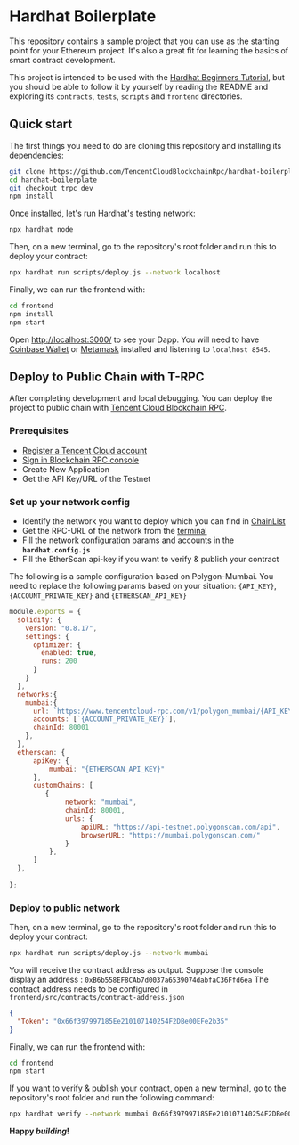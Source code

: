 # Hardhat Boilerplate

This repository contains a sample project that you can use as the starting point
for your Ethereum project. It's also a great fit for learning the basics of
smart contract development.

This project is intended to be used with the
[Hardhat Beginners Tutorial](https://hardhat.org/tutorial), but you should be
able to follow it by yourself by reading the README and exploring its
`contracts`, `tests`, `scripts` and `frontend` directories.

## Quick start

The first things you need to do are cloning this repository and installing its
dependencies:

```sh
git clone https://github.com/TencentCloudBlockchainRpc/hardhat-boilerplate.git
cd hardhat-boilerplate
git checkout trpc_dev
npm install
```

Once installed, let's run Hardhat's testing network:

```sh
npx hardhat node
```

Then, on a new terminal, go to the repository's root folder and run this to
deploy your contract:

```sh
npx hardhat run scripts/deploy.js --network localhost
```

Finally, we can run the frontend with:

```sh
cd frontend
npm install
npm start
```

Open [http://localhost:3000/](http://localhost:3000/) to see your Dapp. You will
need to have [Coinbase Wallet](https://www.coinbase.com/wallet) or [Metamask](https://metamask.io) installed and listening to
`localhost 8545`.

## Deploy to Public Chain with T-RPC
After completing development and local debugging. You can deploy the project
to public chain with [Tencent Cloud Blockchain RPC](https://www.tencentcloud.com/products/rpc?from_qcintl=122150301).

### Prerequisites
* [Register a Tencent Cloud account](https://www.tencentcloud.com/account/register)
* [Sign in Blockchain RPC console](https://console.tencentcloud.com/bcrpc/terminal)
* Create New Application
* Get the API Key/URL of the Testnet

### Set up your network config
* Identify the network you want to deploy which you can find in [ChainList](https://chainlist.org/)
* Get the RPC-URL of the network from the [terminal](https://console.tencentcloud.com/bcrpc/terminal)
* Fill the network configuration params and accounts in the **`hardhat.config.js`** 
* Fill the EtherScan api-key if you want to verify & publish your contract

The following is a sample configuration based on Polygon-Mumbai. You need to
replace the following params based on your situation: `{API_KEY}`, `{ACCOUNT_PRIVATE_KEY}` 
and `{ETHERSCAN_API_KEY}`


```js
module.exports = {
  solidity: {
    version: "0.8.17",
    settings: {
      optimizer: {
        enabled: true,
        runs: 200
      }
    }
  },
  networks:{
    mumbai:{
      url: `https://www.tencentcloud-rpc.com/v1/polygon_mumbai/{API_KEY}`,
      accounts: [`{ACCOUNT_PRIVATE_KEY}`],
      chainId: 80001
    },
  },
  etherscan: {
      apiKey: {
          mumbai: "{ETHERSCAN_API_KEY}"
      },
      customChains: [
         {
              network: "mumbai",
              chainId: 80001,
              urls: {
                  apiURL: "https://api-testnet.polygonscan.com/api",
                  browserURL: "https://mumbai.polygonscan.com/"
              }
          },
      ]
  },
  
};

```
### Deploy to public network
Then, on a new terminal, go to the repository's root folder and run this to
deploy your contract:

```sh
npx hardhat run scripts/deploy.js --network mumbai
```

You will receive the contract address as output.
Suppose the console display an address : ```0xB6b558EF8CAb7d0037a6539074dabfaC36Ffd6ea```
The contract address needs to be configured in ```frontend/src/contracts/contract-address.json```
```json
{
  "Token": "0x66f397997185Ee210107140254F2DBe00EFe2b35"
}
```
Finally, we can run the frontend with:

```sh
cd frontend
npm start
```

If you want to verify & publish your contract,
open a new terminal, go to the repository's root folder and run 
the following command:
```sh
npx hardhat verify --network mumbai 0x66f397997185Ee210107140254F2DBe00EFe2b35
```

**Happy _building_!**
